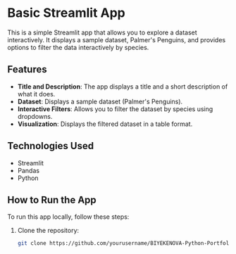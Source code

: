 # Basic Streamlit App

This is a simple Streamlit app that allows you to explore a dataset interactively. It displays a sample dataset, Palmer's Penguins, and provides options to filter the data interactively by species.

## Features

- **Title and Description**: The app displays a title and a short description of what it does.
- **Dataset**: Displays a sample dataset (Palmer's Penguins).
- **Interactive Filters**: Allows you to filter the dataset by species using dropdowns.
- **Visualization**: Displays the filtered dataset in a table format.

## Technologies Used

- Streamlit
- Pandas
- Python

## How to Run the App

To run this app locally, follow these steps:

1. Clone the repository:
   ```bash
   git clone https://github.com/yourusername/BIYEKENOVA-Python-Portfolio.git

